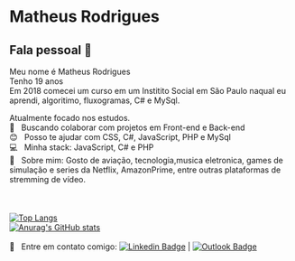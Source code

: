 # Matheus Rodrigues


## Fala pessoal 👋
Meu nome é Matheus Rodrigues
<br/>Tenho 19 anos 
<br/>Em 2018 comecei um curso em um Institito Social em São Paulo naqual eu aprendi, algoritimo, fluxogramas, C# e MySql.

 Atualmente focado nos estudos. 
 <br/> :purple_heart: &nbsp; Buscando colaborar com projetos em Front-end e Back-end
 <br/> :blush: &nbsp; Posso te ajudar com CSS, C#, JavaScript, PHP e MySql
 <br/> :computer: &nbsp; Minha stack: JavaScript, C# e PHP
 <br/> 💬  &nbsp; Sobre mim: Gosto de aviação, tecnologia,musica eletronica, games de simulação e series da Netflix, AmazonPrime, entre outras plataformas de stremming de vídeo.
 <br/>
 <br/>
 <br/>
 <br/>
 [![Top Langs](https://github-readme-stats.vercel.app/api/top-langs/?username=matheusrodri&layout=compact&theme=dark)](https://github.com/anuraghazra/github-readme-stats)
 <br/>
 [![Anurag's GitHub stats](https://github-readme-stats.vercel.app/api?username=matheusrodri&show_icons=true&theme=tokyonight)](https://github.com/anuraghazra/github-readme-stats)
 <br/>
 <br/> :email: &nbsp; Entre em contato comigo: [![Linkedin Badge](https://img.shields.io/badge/-MatheusRodrigues-blue?style=flat-square&logo=Linkedin&logoColor=white&link=https://www.linkedin.com/in/matheus-rodrigues-29759a165/)](https://www.linkedin.com/in/matheus-rodrigues-29759a165/) 
| 
[![Outlook Badge](https://img.shields.io/badge/matheus.rj25@hotmail.com-0078D4?style=for-the-badge&logo=microsoft-outlook&logoColor=white)](mailto:matheus.rj25@hotmail.com)
